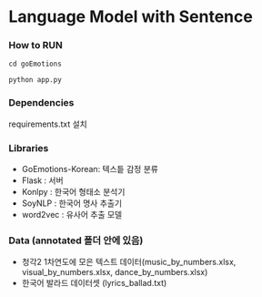 # Language Model with Sentence

### How to RUN
```
cd goEmotions
```
```
python app.py
```

### Dependencies
requirements.txt 설치


### Libraries
- GoEmotions-Korean: 텍스틑 감정 분류
- Flask : 서버
- Konlpy : 한국어 형태소 분석기
- SoyNLP : 한국어 명사 추출기
- word2vec : 유사어 추출 모델


### Data (annotated 폴더 안에 있음)
- 청각2 1차연도에 모은 텍스트 데이터(music_by_numbers.xlsx, visual_by_numbers.xlsx, dance_by_numbers.xlsx)
- 한국어 발라드 데이터셋 (lyrics_ballad.txt)
